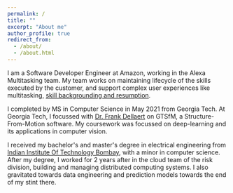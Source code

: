 ```yaml
---
permalink: /
title: ""
excerpt: "About me"
author_profile: true
redirect_from: 
  - /about/
  - /about.html
---
```

I am a Software Developer Engineer at Amazon, working in the Alexa Multitasking team. My team works on maintaining lifecycle of the skills executed by the customer, and support complex user experiences like multitasking, [skill backgrounding and resumption](https://developer.amazon.com/en-US/blogs/alexa/alexa-skills-kit/2020/07/make-it-easier-for-customers-to-pick-up-where-they-left-off-with-skill-resumption?sc_category=Owned&sc_channel=SM&sc_campaign=Social-Organic&sc_publisher=SM&sc_content=Content&sc_funnel=Convert&sc_country=WW&sc_medium=Owned_SM_Social-Organic_SM_Content_Convert_WW_Followers&sc_segment=Followers&ref=tsm_1_tw_s__3518014951&linkId=94854341).

I completed by MS in Computer Science in May 2021 from Georgia Tech. At Georgia Tech, I focussed with [Dr. Frank Dellaert](https://dellaert.github.io/) on GTSfM, a Structure-From-Motion software. My coursework was focussed on deep-learning and its applications in computer vision. 

I received my bachelor's and master's degree in electrical engineering from [Indian Institute Of Technology Bombay](https://www.iitb.ac.in/), with a minor in computer science. After my degree, I worked for 2 years after in the cloud team of the risk division, building and managing distributed computing systems. I also gravitated towards data engineering and prediction models towards the end of my stint there.